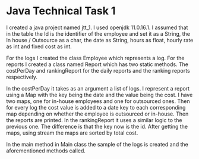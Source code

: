 # Java Technical Task 1
 I created a java project named jtt_1. I used openjdk 11.0.16.1.
I assumed that in the table the Id is the identifier of the employee and set it as a String, the In house / Outsource as a char, the date as String, hours as float, hourly rate as int and fixed cost as int.

For the logs I created the class Employee which represents a log. For the reports I created a class named Report which has two static methods. The costPerDay and rankingReport for the daily reports and the ranking reports respectively.

In the costPerDay it takes as an argument a list of logs. I represent a report using a Map with the key being the date and the value being the cost. I have two maps, one for in-house employees and one for outsourced ones. Then for every log the cost value is added to a date key to each corresponding map depending on whether the employee is outsourced or in-house. Then the reports are printed.
In the rankingReport it uses a similar logic to the previous one. The difference is that the key now is the id. After getting the maps, using stream the maps are sorted by total cost.

In the main method in Main class the sample of the logs is created and the aforementioned methods called.
